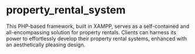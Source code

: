 # property_rental_system
This PHP-based framework, built in XAMPP, serves as a self-contained and all-encompassing solution for property rentals. Clients can harness its power to effortlessly develop their property rental systems, enhanced with an aesthetically pleasing design.
